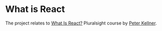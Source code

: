 # What is React

The project relates to [What Is React?](https://app.pluralsight.com/library/courses/react-what-is/table-of-contents) Pluralsight course by [Peter Kellner](https://app.pluralsight.com/profile/author/peter-kellner).
